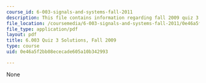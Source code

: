 ```yaml
---
course_id: 6-003-signals-and-systems-fall-2011
description: This file contains information regarding fall 2009 quiz 3 solutions.
file_location: /coursemedia/6-003-signals-and-systems-fall-2011/0e46a5f2bb08ececade605a10b342993_MIT6_003F11_F09q3_sol.pdf
file_type: application/pdf
layout: pdf
title: 6.003 Quiz 3 Solutions, Fall 2009
type: course
uid: 0e46a5f2bb08ececade605a10b342993

---
```

None